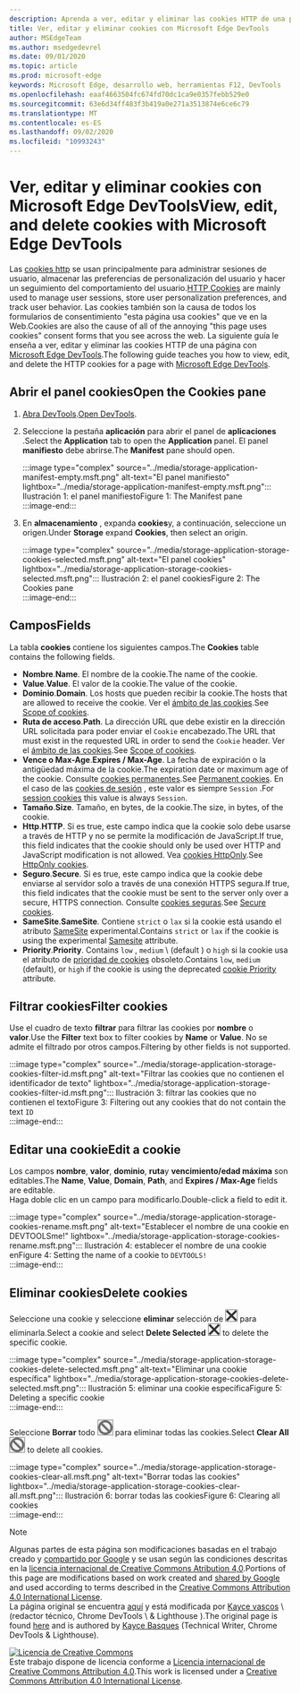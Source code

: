```yaml
---
description: Aprenda a ver, editar y eliminar las cookies HTTP de una página con Microsoft Edge DevTools.
title: Ver, editar y eliminar cookies con Microsoft Edge DevTools
author: MSEdgeTeam
ms.author: msedgedevrel
ms.date: 09/01/2020
ms.topic: article
ms.prod: microsoft-edge
keywords: Microsoft Edge, desarrollo web, herramientas F12, DevTools
ms.openlocfilehash: eaaf4663504fc674fd70dc1ca9e0357febb529e0
ms.sourcegitcommit: 63e6d34ff483f3b419a0e271a3513874e6ce6c79
ms.translationtype: MT
ms.contentlocale: es-ES
ms.lasthandoff: 09/02/2020
ms.locfileid: "10993243"
---
```

<!-- Copyright Kayce Basques 

   Licensed under the Apache License, Version 2.0 (the "License");
   you may not use this file except in compliance with the License.
   You may obtain a copy of the License at

       https://www.apache.org/licenses/LICENSE-2.0

   Unless required by applicable law or agreed to in writing, software
   distributed under the License is distributed on an "AS IS" BASIS,
   WITHOUT WARRANTIES OR CONDITIONS OF ANY KIND, either express or implied.
   See the License for the specific language governing permissions and
   limitations under the License.  -->

# <span data-ttu-id="6fc04-104">Ver, editar y eliminar cookies con Microsoft Edge DevTools</span><span class="sxs-lookup"><span data-stu-id="6fc04-104">View, edit, and delete cookies with Microsoft Edge DevTools</span></span>  

<span data-ttu-id="6fc04-105">Las [cookies http][MDNHTTPCookies] se usan principalmente para administrar sesiones de usuario, almacenar las preferencias de personalización del usuario y hacer un seguimiento del comportamiento del usuario.</span><span class="sxs-lookup"><span data-stu-id="6fc04-105">[HTTP Cookies][MDNHTTPCookies] are mainly used to manage user sessions, store user personalization preferences, and track user behavior.</span></span>  <span data-ttu-id="6fc04-106">Las cookies también son la causa de todos los formularios de consentimiento "esta página usa cookies" que ve en la Web.</span><span class="sxs-lookup"><span data-stu-id="6fc04-106">Cookies are also the cause of all of the annoying "this page uses cookies" consent forms that you see across the web.</span></span>  <span data-ttu-id="6fc04-107">La siguiente guía le enseña a ver, editar y eliminar las cookies HTTP de una página con [Microsoft Edge DevTools][MicrosoftEdgeDevTools].</span><span class="sxs-lookup"><span data-stu-id="6fc04-107">The following guide teaches you how to view, edit, and delete the HTTP cookies for a page with [Microsoft Edge DevTools][MicrosoftEdgeDevTools].</span></span>  

## <span data-ttu-id="6fc04-108">Abrir el panel cookies</span><span class="sxs-lookup"><span data-stu-id="6fc04-108">Open the Cookies pane</span></span>  

1.  <span data-ttu-id="6fc04-109">[Abra DevTools][DevToolsOpen].</span><span class="sxs-lookup"><span data-stu-id="6fc04-109">[Open DevTools][DevToolsOpen].</span></span>  
1.  <span data-ttu-id="6fc04-110">Seleccione la pestaña **aplicación** para abrir el panel de **aplicaciones** .</span><span class="sxs-lookup"><span data-stu-id="6fc04-110">Select the **Application** tab to open the **Application** panel.</span></span>  <span data-ttu-id="6fc04-111">El panel **manifiesto** debe abrirse.</span><span class="sxs-lookup"><span data-stu-id="6fc04-111">The **Manifest** pane should open.</span></span>  
    
    :::image type="complex" source="../media/storage-application-manifest-empty.msft.png" alt-text="El panel manifiesto" lightbox="../media/storage-application-manifest-empty.msft.png":::
       <span data-ttu-id="6fc04-113">Ilustración 1: el panel manifiesto</span><span class="sxs-lookup"><span data-stu-id="6fc04-113">Figure 1:  The Manifest pane</span></span>  
    :::image-end:::  

1.  <span data-ttu-id="6fc04-114">En **almacenamiento** , expanda **cookies**y, a continuación, seleccione un origen.</span><span class="sxs-lookup"><span data-stu-id="6fc04-114">Under **Storage** expand **Cookies**, then select an origin.</span></span>  
    
    :::image type="complex" source="../media/storage-application-storage-cookies-selected.msft.png" alt-text="El panel cookies" lightbox="../media/storage-application-storage-cookies-selected.msft.png":::
       <span data-ttu-id="6fc04-116">Ilustración 2: el panel cookies</span><span class="sxs-lookup"><span data-stu-id="6fc04-116">Figure 2:  The Cookies pane</span></span>  
    :::image-end:::  

## <span data-ttu-id="6fc04-117">Campos</span><span class="sxs-lookup"><span data-stu-id="6fc04-117">Fields</span></span>  

<span data-ttu-id="6fc04-118">La tabla **cookies** contiene los siguientes campos.</span><span class="sxs-lookup"><span data-stu-id="6fc04-118">The **Cookies** table contains the following fields.</span></span>  

*   <span data-ttu-id="6fc04-119">**Nombre**.</span><span class="sxs-lookup"><span data-stu-id="6fc04-119">**Name**.</span></span>  <span data-ttu-id="6fc04-120">El nombre de la cookie.</span><span class="sxs-lookup"><span data-stu-id="6fc04-120">The name of the cookie.</span></span>  
*   <span data-ttu-id="6fc04-121">**Value**.</span><span class="sxs-lookup"><span data-stu-id="6fc04-121">**Value**.</span></span>  <span data-ttu-id="6fc04-122">El valor de la cookie.</span><span class="sxs-lookup"><span data-stu-id="6fc04-122">The value of the cookie.</span></span>  
*   <span data-ttu-id="6fc04-123">**Dominio**.</span><span class="sxs-lookup"><span data-stu-id="6fc04-123">**Domain**.</span></span>  <span data-ttu-id="6fc04-124">Los hosts que pueden recibir la cookie.</span><span class="sxs-lookup"><span data-stu-id="6fc04-124">The hosts that are allowed to receive the cookie.</span></span>  <span data-ttu-id="6fc04-125">Ver el [ámbito de las cookies][MDNHTTPCookiesScope].</span><span class="sxs-lookup"><span data-stu-id="6fc04-125">See [Scope of cookies][MDNHTTPCookiesScope].</span></span>  
*   <span data-ttu-id="6fc04-126">**Ruta de acceso**.</span><span class="sxs-lookup"><span data-stu-id="6fc04-126">**Path**.</span></span>  <span data-ttu-id="6fc04-127">La dirección URL que debe existir en la dirección URL solicitada para poder enviar el `Cookie` encabezado.</span><span class="sxs-lookup"><span data-stu-id="6fc04-127">The URL that must exist in the requested URL in order to send the `Cookie` header.</span></span>  <span data-ttu-id="6fc04-128">Ver el [ámbito de las cookies][MDNHTTPCookiesScope].</span><span class="sxs-lookup"><span data-stu-id="6fc04-128">See [Scope of cookies][MDNHTTPCookiesScope].</span></span>  
*   <span data-ttu-id="6fc04-129">**Vence o Max-Age**.</span><span class="sxs-lookup"><span data-stu-id="6fc04-129">**Expires / Max-Age**.</span></span>  <span data-ttu-id="6fc04-130">La fecha de expiración o la antigüedad máxima de la cookie.</span><span class="sxs-lookup"><span data-stu-id="6fc04-130">The expiration date or maximum age of the cookie.</span></span>  <span data-ttu-id="6fc04-131">Consulte [cookies permanentes][MDNHTTPCookiesPermanent].</span><span class="sxs-lookup"><span data-stu-id="6fc04-131">See [Permanent cookies][MDNHTTPCookiesPermanent].</span></span>  <span data-ttu-id="6fc04-132">En el caso de las [cookies de sesión][MDNHTTPCookiesSession] , este valor es siempre `Session` .</span><span class="sxs-lookup"><span data-stu-id="6fc04-132">For [session cookies][MDNHTTPCookiesSession] this value is always `Session`.</span></span>  
*   <span data-ttu-id="6fc04-133">**Tamaño**.</span><span class="sxs-lookup"><span data-stu-id="6fc04-133">**Size**.</span></span>  <span data-ttu-id="6fc04-134">Tamaño, en bytes, de la cookie.</span><span class="sxs-lookup"><span data-stu-id="6fc04-134">The size, in bytes, of the cookie.</span></span>  
*   <span data-ttu-id="6fc04-135">**Http**.</span><span class="sxs-lookup"><span data-stu-id="6fc04-135">**HTTP**.</span></span>  <span data-ttu-id="6fc04-136">Si es true, este campo indica que la cookie solo debe usarse a través de HTTP y no se permite la modificación de JavaScript.</span><span class="sxs-lookup"><span data-stu-id="6fc04-136">If true, this field indicates that the cookie should only be used over HTTP and JavaScript modification is not allowed.</span></span>  <span data-ttu-id="6fc04-137">Vea [cookies HttpOnly][MDNHTTPCookiesSecure].</span><span class="sxs-lookup"><span data-stu-id="6fc04-137">See [HttpOnly cookies][MDNHTTPCookiesSecure].</span></span>  
*   <span data-ttu-id="6fc04-138">**Seguro**.</span><span class="sxs-lookup"><span data-stu-id="6fc04-138">**Secure**.</span></span>  <span data-ttu-id="6fc04-139">Si es true, este campo indica que la cookie debe enviarse al servidor solo a través de una conexión HTTPS segura.</span><span class="sxs-lookup"><span data-stu-id="6fc04-139">If true, this field indicates that the cookie must be sent to the server only over a secure, HTTPS connection.</span></span>  <span data-ttu-id="6fc04-140">Consulte [cookies seguras][MDNHTTPCookiesSecure].</span><span class="sxs-lookup"><span data-stu-id="6fc04-140">See [Secure cookies][MDNHTTPCookiesSecure].</span></span>  
*   <span data-ttu-id="6fc04-141">**SameSite**.</span><span class="sxs-lookup"><span data-stu-id="6fc04-141">**SameSite**.</span></span>  <span data-ttu-id="6fc04-142">Contiene `strict` o `lax` si la cookie está usando el atributo [SameSite][MDNHTTPCookiesSamesite] experimental.</span><span class="sxs-lookup"><span data-stu-id="6fc04-142">Contains `strict` or `lax` if the cookie is using the experimental [Samesite][MDNHTTPCookiesSamesite] attribute.</span></span>  
*   <span data-ttu-id="6fc04-143">**Priority**.</span><span class="sxs-lookup"><span data-stu-id="6fc04-143">**Priority**.</span></span>  <span data-ttu-id="6fc04-144">Contains `low` , `medium` \ (default \) o `high` si la cookie usa el atributo de [prioridad de cookies][ChromiumIssue232693] obsoleto.</span><span class="sxs-lookup"><span data-stu-id="6fc04-144">Contains `low`, `medium` \(default\), or `high` if the cookie is using the deprecated [cookie Priority][ChromiumIssue232693] attribute.</span></span>

## <span data-ttu-id="6fc04-145">Filtrar cookies</span><span class="sxs-lookup"><span data-stu-id="6fc04-145">Filter cookies</span></span>  

<span data-ttu-id="6fc04-146">Use el cuadro de texto **filtrar** para filtrar las cookies por **nombre** o **valor**.</span><span class="sxs-lookup"><span data-stu-id="6fc04-146">Use the **Filter** text box to filter cookies by **Name** or **Value**.</span></span>  <span data-ttu-id="6fc04-147">No se admite el filtrado por otros campos.</span><span class="sxs-lookup"><span data-stu-id="6fc04-147">Filtering by other fields is not supported.</span></span>  

:::image type="complex" source="../media/storage-application-storage-cookies-filter-id.msft.png" alt-text="Filtrar las cookies que no contienen el identificador de texto" lightbox="../media/storage-application-storage-cookies-filter-id.msft.png":::
   <span data-ttu-id="6fc04-149">Ilustración 3: filtrar las cookies que no contienen el texto</span><span class="sxs-lookup"><span data-stu-id="6fc04-149">Figure 3:  Filtering out any cookies that do not contain the text</span></span> `ID`  
:::image-end:::  

## <span data-ttu-id="6fc04-150">Editar una cookie</span><span class="sxs-lookup"><span data-stu-id="6fc04-150">Edit a cookie</span></span>  

<span data-ttu-id="6fc04-151">Los campos **nombre**, **valor**, **dominio**, **ruta**y **vencimiento/edad máxima** son editables.</span><span class="sxs-lookup"><span data-stu-id="6fc04-151">The **Name**, **Value**, **Domain**, **Path**, and **Expires / Max-Age** fields are editable.</span></span>  
<span data-ttu-id="6fc04-152">Haga doble clic en un campo para modificarlo.</span><span class="sxs-lookup"><span data-stu-id="6fc04-152">Double-click a field to edit it.</span></span>  

:::image type="complex" source="../media/storage-application-storage-cookies-rename.msft.png" alt-text="Establecer el nombre de una cookie en DEVTOOLSme!" lightbox="../media/storage-application-storage-cookies-rename.msft.png":::
   <span data-ttu-id="6fc04-154">Ilustración 4: establecer el nombre de una cookie en</span><span class="sxs-lookup"><span data-stu-id="6fc04-154">Figure 4:  Setting the name of a cookie to</span></span> `DEVTOOLS!`  
:::image-end:::  

## <span data-ttu-id="6fc04-155">Eliminar cookies</span><span class="sxs-lookup"><span data-stu-id="6fc04-155">Delete cookies</span></span>  

<span data-ttu-id="6fc04-156">Seleccione una cookie y seleccione **eliminar** selección de ![ eliminación seleccionada ][ImageDeleteIcon]  para eliminarla.</span><span class="sxs-lookup"><span data-stu-id="6fc04-156">Select a cookie and select **Delete Selected** ![Delete Selected][ImageDeleteIcon]  to delete the specific cookie.</span></span>  

:::image type="complex" source="../media/storage-application-storage-cookies-delete-selected.msft.png" alt-text="Eliminar una cookie específica" lightbox="../media/storage-application-storage-cookies-delete-selected.msft.png":::
   <span data-ttu-id="6fc04-158">Ilustración 5: eliminar una cookie específica</span><span class="sxs-lookup"><span data-stu-id="6fc04-158">Figure 5:  Deleting a specific cookie</span></span>  
:::image-end:::  

<span data-ttu-id="6fc04-159">Seleccione **Borrar** todo ![ Borrar todo ][ImageClearIcon]  para eliminar todas las cookies.</span><span class="sxs-lookup"><span data-stu-id="6fc04-159">Select **Clear All** ![Clear All][ImageClearIcon]  to delete all cookies.</span></span>  

:::image type="complex" source="../media/storage-application-storage-cookies-clear-all.msft.png" alt-text="Borrar todas las cookies" lightbox="../media/storage-application-storage-cookies-clear-all.msft.png":::
   <span data-ttu-id="6fc04-161">Ilustración 6: borrar todas las cookies</span><span class="sxs-lookup"><span data-stu-id="6fc04-161">Figure 6:  Clearing all cookies</span></span>  
:::image-end:::  

<!-- image links -->  

[ImageClearIcon]: ../media/clear-icon.msft.png  
[ImageDeleteIcon]: ../media/delete-icon.msft.png  

<!-- links -->  

[MicrosoftEdgeDevTools]: /microsoft-edge/devtools-guide-chromium "Herramientas para desarrolladores de Microsoft Edge (cromo)"  
[DevToolsOpen]: /microsoft-edge/devtools-guide-chromium/open "Abrir Microsoft Edge DevTools"  

[ChromiumIssue232693]: https://bugs.chromium.org/p/chromium/issues/detail?id=232693 "Error de cromo 232693: campo de prioridad de implementación de cookies | Errores de cromo"  

[MDNHTTPCookies]: https://developer.mozilla.org/docs/Web/HTTP/Cookies "Cookies HTTP | MDN"  
[MDNHTTPCookiesPermanent]: https://developer.mozilla.org/docs/Web/HTTP/Cookies#Permanent_cookies "Cookies HTTP: cookies permanentes | MDN"  
[MDNHTTPCookiesSamesite]: https://developer.mozilla.org/docs/Web/HTTP/Cookies#SameSite_cookies "Cookies HTTP: cookies SameSite | MDN"  
[MDNHTTPCookiesScope]: https://developer.mozilla.org/docs/Web/HTTP/Cookies#Scope_of_cookies "Cookies HTTP: ámbito de las cookies | MDN"  
[MDNHTTPCookiesSecure]: https://developer.mozilla.org/docs/Web/HTTP/Cookies#Secure_and_HttpOnly_cookies "Cookies HTTP: cookies seguras y HttpOnly | MDN"  
[MDNHTTPCookiesSession]: https://developer.mozilla.org/docs/Web/HTTP/Cookies#Session_cookies "Cookies HTTP: cookies de sesión | MDN"  

> [!NOTE]
> <span data-ttu-id="6fc04-171">Algunas partes de esta página son modificaciones basadas en el trabajo creado y [compartido por Google][GoogleSitePolicies] y se usan según las condiciones descritas en la [licencia internacional de Creative Commons Atribution 4,0][CCA4IL].</span><span class="sxs-lookup"><span data-stu-id="6fc04-171">Portions of this page are modifications based on work created and [shared by Google][GoogleSitePolicies] and used according to terms described in the [Creative Commons Attribution 4.0 International License][CCA4IL].</span></span>  
> <span data-ttu-id="6fc04-172">La página original se encuentra [aquí](https://developers.google.com/web/tools/chrome-devtools/storage/cookies) y está modificada por [Kayce vascos][KayceBasques] \ (redactor técnico, Chrome DevTools \ & Lighthouse \).</span><span class="sxs-lookup"><span data-stu-id="6fc04-172">The original page is found [here](https://developers.google.com/web/tools/chrome-devtools/storage/cookies) and is authored by [Kayce Basques][KayceBasques] \(Technical Writer, Chrome DevTools \& Lighthouse\).</span></span>  

[![Licencia de Creative Commons][CCby4Image]][CCA4IL]  
<span data-ttu-id="6fc04-174">Este trabajo dispone de licencia conforme a [Licencia internacional de Creative Commons Attribution 4.0][CCA4IL].</span><span class="sxs-lookup"><span data-stu-id="6fc04-174">This work is licensed under a [Creative Commons Attribution 4.0 International License][CCA4IL].</span></span>  

[CCA4IL]: https://creativecommons.org/licenses/by/4.0  
[CCby4Image]: https://i.creativecommons.org/l/by/4.0/88x31.png  
[GoogleSitePolicies]: https://developers.google.com/terms/site-policies  
[KayceBasques]: https://developers.google.com/web/resources/contributors/kaycebasques  
